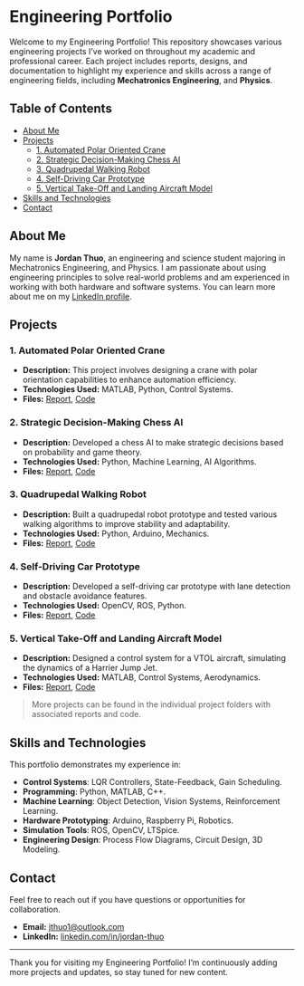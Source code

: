 # Engineering Portfolio

Welcome to my Engineering Portfolio! This repository showcases various engineering projects I’ve worked on throughout my academic and professional career. Each project includes reports, designs, and documentation to highlight my experience and skills across a range of engineering fields, including **Mechatronics Engineering**, and **Physics**. 

## Table of Contents

- [About Me](#about-me)
- [Projects](#projects)
  - [1. Automated Polar Oriented Crane](#1-automated-polar-oriented-crane)
  - [2. Strategic Decision-Making Chess AI](#2-strategic-decision-making-chess-ai)
  - [3. Quadrupedal Walking Robot](#3-quadrupedal-walking-robot)
  - [4. Self-Driving Car Prototype](#4-self-driving-car-prototype)
  - [5. Vertical Take-Off and Landing Aircraft Model](#5-vertical-take-off-and-landing-aircraft-model)
- [Skills and Technologies](#skills-and-technologies)
- [Contact](#contact)

## About Me

My name is **Jordan Thuo**, an engineering and science student majoring in Mechatronics Engineering, and Physics. I am passionate about using engineering principles to solve real-world problems and am experienced in working with both hardware and software systems. You can learn more about me on my [LinkedIn profile](https://www.linkedin.com/in/jordan-thuo).

## Projects

### 1. Automated Polar Oriented Crane

- **Description:** This project involves designing a crane with polar orientation capabilities to enhance automation efficiency.
- **Technologies Used:** MATLAB, Python, Control Systems.
- **Files:** [Report](https://1drv.ms/b/s!AttY_GggSpWxgaNuUjbsCmmlIma3yQ?e=olPPTb), [Code](./projects/Automated_Crane/code)

### 2. Strategic Decision-Making Chess AI

- **Description:** Developed a chess AI to make strategic decisions based on probability and game theory.
- **Technologies Used:** Python, Machine Learning, AI Algorithms.
- **Files:** [Report](https://1drv.ms/t/s!AttY_GggSpWxgaxz7qlKiIe5QC6pHg?e=vsLbMK), [Code](./projects/Chess_AI/code)

### 3. Quadrupedal Walking Robot

- **Description:** Built a quadrupedal robot prototype and tested various walking algorithms to improve stability and adaptability.
- **Technologies Used:** Python, Arduino, Mechanics.
- **Files:** [Report](https://1drv.ms/b/s!AttY_GggSpWxgaxvMDO9JarKkVoOSQ?e=OxaAEk), [Code](./projects/Quadruped_Robot/code)

### 4. Self-Driving Car Prototype

- **Description:** Developed a self-driving car prototype with lane detection and obstacle avoidance features.
- **Technologies Used:** OpenCV, ROS, Python.
- **Files:** [Report](https://1drv.ms/b/s!AttY_GggSpWxgaxw8szj7eTHjYpSGA?e=j829kr), [Code](./projects/Self_Driving_Car/code)

### 5. Vertical Take-Off and Landing Aircraft Model

- **Description:** Designed a control system for a VTOL aircraft, simulating the dynamics of a Harrier Jump Jet.
- **Technologies Used:** MATLAB, Control Systems, Aerodynamics.
- **Files:** [Report](https://1drv.ms/b/s!AttY_GggSpWxgaxxkfYBhwRD7Vs72A?e=1j8AVW), [Code](./projects/VTOL_Aircraft/code)

> More projects can be found in the individual project folders with associated reports and code.

## Skills and Technologies

This portfolio demonstrates my experience in:
- **Control Systems**: LQR Controllers, State-Feedback, Gain Scheduling.
- **Programming**: Python, MATLAB, C++.
- **Machine Learning**: Object Detection, Vision Systems, Reinforcement Learning.
- **Hardware Prototyping**: Arduino, Raspberry Pi, Robotics.
- **Simulation Tools**: ROS, OpenCV, LTSpice.
- **Engineering Design**: Process Flow Diagrams, Circuit Design, 3D Modeling.

## Contact

Feel free to reach out if you have questions or opportunities for collaboration.

- **Email:** [jthuo1@outlook.com](mailto:jthuo1@outlook.com)
- **LinkedIn:** [linkedin.com/in/jordan-thuo](https://www.linkedin.com/in/jordan-thuo)

---

Thank you for visiting my Engineering Portfolio! I’m continuously adding more projects and updates, so stay tuned for new content.
